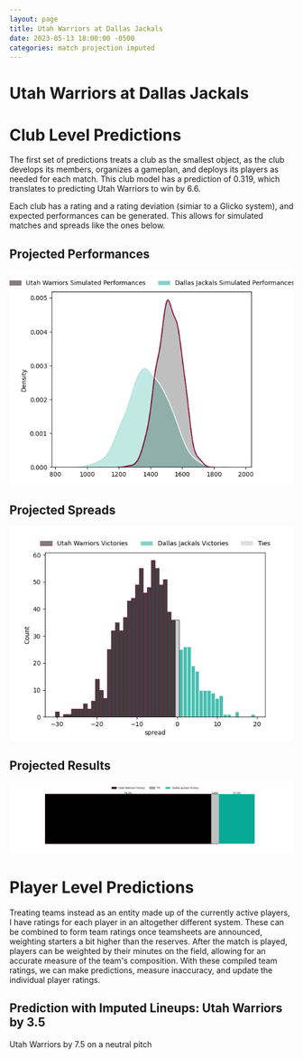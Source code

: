 ```yaml
---  
layout: page  
title: Utah Warriors at Dallas Jackals  
date: 2023-05-13 18:00:00 -0500  
categories: match projection imputed  
---
```

# Utah Warriors at Dallas Jackals

# Club Level Predictions


The first set of predictions treats a club as the smallest object, as the club develops its members, organizes a gameplan, and deploys its players as needed for each match. This club model has a prediction of 0.319, which translates to predicting Utah Warriors to win by 6.6.

Each club has a rating and a rating deviation (simiar to a Glicko system), and expected performances can be generated. This allows for simulated matches and spreads like the ones below.
## Projected Performances


![Projected Performances](plots/performances_2023-05-13-DallasJackals-UtahWarriors.png)
## Projected Spreads


![Projected Spreads](plots/spreads_2023-05-13-DallasJackals-UtahWarriors.png)
## Projected Results


![Projected Results](plots/resultbar_2023-05-13-DallasJackals-UtahWarriors.png)
# Player Level Predictions


Treating teams instead as an entity made up of the currently active players, I have ratings for each player in an altogether different system. These can be combined to form team ratings once teamsheets are announced, weighting starters a bit higher than the reserves. After the match is played, players can be weighted by their minutes on the field, allowing for an accurate measure of the team's composition. With these compiled team ratings, we can make predictions, measure inaccuracy, and update the individual player ratings.
## Prediction with Imputed Lineups: Utah Warriors by 3.5


Utah Warriors by 7.5 on a neutral pitch

